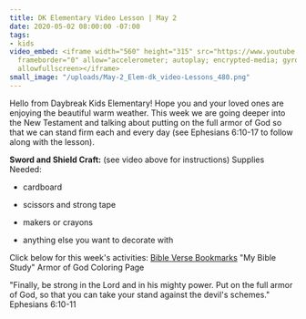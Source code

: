 ```yaml
---
title: DK Elementary Video Lesson | May 2
date: 2020-05-02 08:00:00 -07:00
tags:
- kids
video_embed: <iframe width="560" height="315" src="https://www.youtube.com/embed/QubodtsT8uI"
  frameborder="0" allow="accelerometer; autoplay; encrypted-media; gyroscope; picture-in-picture"
  allowfullscreen></iframe>
small_image: "/uploads/May-2_Elem-dk_video-Lessons_480.png"
---
```


Hello from Daybreak Kids Elementary! Hope you and your loved ones are enjoying the beautiful warm weather. This week we are going deeper into the New Testament and talking about putting on the full armor of God so that we can stand firm each and every day (see Ephesians 6:10-17 to follow along with the lesson).

**Sword and Shield Craft:**
\(see video above for instructions)
Supplies Needed:

* cardboard

* scissors and strong tape

* makers or crayons

* anything else you want to decorate with

Click below for this week's activities:
[Bible Verse Bookmarks](https://drive.google.com/file/d/1-cn4G9ptLoHQxs3SS86jI7HJLSNzVQ0z/view?usp=sharing)
"My Bible Study"
Armor of God Coloring Page

"Finally, be strong in the Lord and in his mighty power. Put on the full armor of God, so that you can take your stand against the devil's schemes." Ephesians 6:10-11